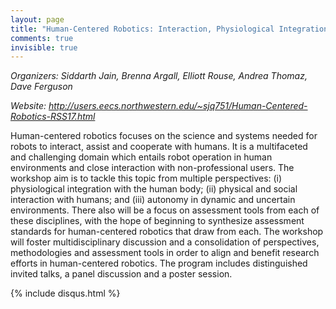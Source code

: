 ```yaml
---
layout: page
title: "Human-Centered Robotics: Interaction, Physiological Integration and Autonomy"
comments: true
invisible: true
---
```


<p class="text-left"><i>Organizers: Siddarth Jain, Brenna Argall, Elliott Rouse, Andrea Thomaz, Dave Ferguson</i></p>
<p class="text-left"><i>Website: <a href="http://users.eecs.northwestern.edu/~sjq751/Human-Centered-Robotics-RSS17.html">http://users.eecs.northwestern.edu/~sjq751/Human-Centered-Robotics-RSS17.html</a></i></p>

<p>
Human-centered robotics focuses on the science and systems needed for robots to
interact, assist and cooperate with humans. It is a multifaceted and
challenging domain which entails robot operation in human environments and
close interaction with non-professional users. The workshop aim is to tackle
this topic from multiple perspectives: (i) physiological integration with the
human body; (ii) physical and social interaction with humans; and (iii)
autonomy in dynamic and uncertain environments. There also will be a focus on
assessment tools from each of these disciplines, with the hope of beginning to
synthesize assessment standards for human-centered robotics that draw from
each. The workshop will foster multidisciplinary discussion and a consolidation
of perspectives, methodologies and assessment tools in order to align and
benefit research efforts in human-centered robotics. The program includes
distinguished invited talks, a panel discussion and a poster session.
<p>


{% include disqus.html %}